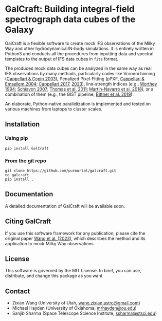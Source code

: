 
# GalCraft: Building integral-field spectrograph data cubes of the Galaxy


GalCraft is a flexible software to create mock IFS observations of the Milky Way and other hydrodynamical/N-body simulations. It is entirely written in Python3 and conducts all the procedures from inputting data and spectral templates to the output of IFS data cubes in `fits` format. 

The produced mock data cubes can be analyzed in the same way as real IFS observations by many methods, particularly codes like Voronoi binning ([Cappellari & Copin 2003](https://ui.adsabs.harvard.edu/abs/2003MNRAS.342..345C/abstract)), Penalized Pixel-Fitting (pPXF, [Cappellari & Emsellem 2004](https://ui.adsabs.harvard.edu/abs/2004PASP..116..138C/abstract); [Cappellari 2017](https://ui.adsabs.harvard.edu/abs/2017MNRAS.466..798C/abstract), [2023](https://ui.adsabs.harvard.edu/abs/2023MNRAS.526.3273C/abstract)), line-strength indices (e.g., [Worthey 1994](https://ui.adsabs.harvard.edu/abs/1994ApJS...95..107W/abstract); [Schiavon 2007](https://ui.adsabs.harvard.edu/abs/2007ApJS..171..146S/abstract); [Thomas et al. 2011](https://ui.adsabs.harvard.edu/abs/2011MNRAS.412.2183T/abstract); [Martín-Navarro et al. 2018](https://ui.adsabs.harvard.edu/abs/2018MNRAS.475.3700M/abstract)), or a combination of them (e.g., the GIST pipeline, [Bittner et al. 2019](https://ui.adsabs.harvard.edu/abs/2019A%26A...628A.117B/abstract)).

An elaborate, Python-native parallelization is implemented and tested on various machines from laptops to cluster scales. 

[//]: # (***The source code of GalCraft will be publicly available when the [original paper]&#40;https://ui.adsabs.harvard.edu/abs/2023arXiv231018258W/abstract&#41; gets accepted. But the current version of codes can be shared with reasonable requests***)



## Installation

### Using pip

```
pip install GalCraft
```

### From the git repo

```
git clone https://github.com/purmortal/galcraft.git
cd galcraft
pip install .
```



## Documentation
A detailed documentation of GalCraft will be available soon.




## Citing GalCraft
If you use this software framework for any publication, please cite the original paper [Wang et al. (2023)](https://ui.adsabs.harvard.edu/abs/2023arXiv231018258W/abstract), which describes the method and its application to mock Milky Way observations.




## License
This software is governed by the MIT License. In brief, you can use, distribute, and change this package as you want.


## Contact 
- Zixian Wang (University of Utah, wang.zixian.astro@gmail.com)
- Michael Hayden (University of Oklahoma, mrhayden@ou.edu)
- Sanjib Sharma (Space Telescope Science Institute, ssharma@stsci.edu)
